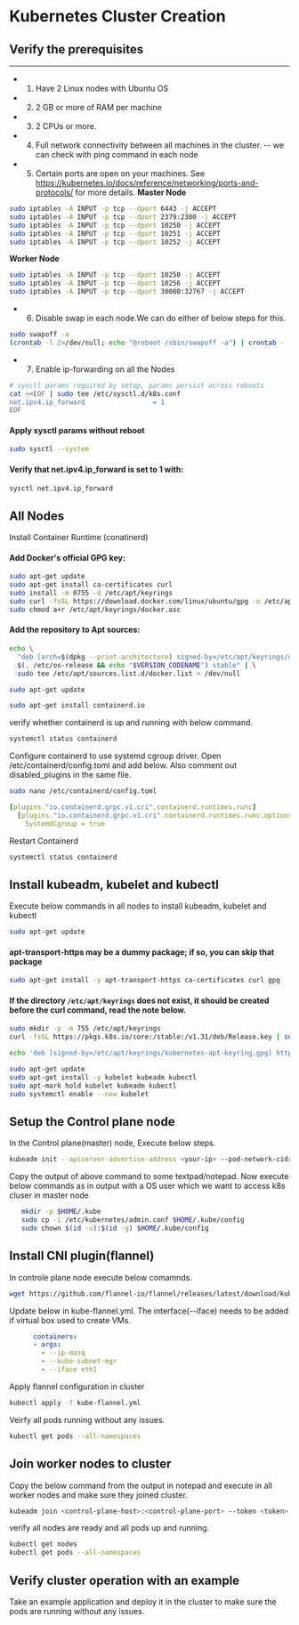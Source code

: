 # Kubernetes Cluster Creation

## Verify the prerequisites
-----------------------------------
- 1. Have 2 Linux nodes with Ubuntu OS
- 2. 2 GB or more of RAM per machine 
- 3. 2 CPUs or more.
- 4. Full network connectivity between all machines in the cluster.
     -- we can check with ping command in each node
- 5. Certain ports are open on your machines. See https://kubernetes.io/docs/reference/networking/ports-and-protocols/ for more details.
**Master Node**
```bash
sudo iptables -A INPUT -p tcp --dport 6443 -j ACCEPT
sudo iptables -A INPUT -p tcp --dport 2379:2380 -j ACCEPT
sudo iptables -A INPUT -p tcp --dport 10250 -j ACCEPT
sudo iptables -A INPUT -p tcp --dport 10251 -j ACCEPT
sudo iptables -A INPUT -p tcp --dport 10252 -j ACCEPT
```

**Worker Node**
```bash
sudo iptables -A INPUT -p tcp --dport 10250 -j ACCEPT
sudo iptables -A INPUT -p tcp --dport 10256 -j ACCEPT
sudo iptables -A INPUT -p tcp --dport 30000:32767 -j ACCEPT
```


- 6. Disable swap in each node.We can do either of below steps for this.
```bash
sudo swapoff -a 
(crontab -l 2>/dev/null; echo "@reboot /sbin/swapoff -a") | crontab - || true
```

- 7. Enable ip-forwarding on all the Nodes
```bash
# sysctl params required by setup, params persist across reboots
cat <<EOF | sudo tee /etc/sysctl.d/k8s.conf
net.ipv4.ip_forward                 = 1
EOF
```

#### Apply sysctl params without reboot
```bash
sudo sysctl --system
```
#### Verify that net.ipv4.ip_forward is set to 1 with:
```bash
sysctl net.ipv4.ip_forward
```

## All Nodes
Install Container Runtime (conatinerd)

#### Add Docker's official GPG key:
```bash
sudo apt-get update
sudo apt-get install ca-certificates curl
sudo install -m 0755 -d /etc/apt/keyrings
sudo curl -fsSL https://download.docker.com/linux/ubuntu/gpg -o /etc/apt/keyrings/docker.asc
sudo chmod a+r /etc/apt/keyrings/docker.asc
```

#### Add the repository to Apt sources:
```bash
echo \
  "deb [arch=$(dpkg --print-architecture) signed-by=/etc/apt/keyrings/docker.asc] https://download.docker.com/linux/ubuntu \
  $(. /etc/os-release && echo "$VERSION_CODENAME") stable" | \
  sudo tee /etc/apt/sources.list.d/docker.list > /dev/null
```
```bash
sudo apt-get update
```
```bash
sudo apt-get install containerd.io
```

verify whether containerd is up and running with below command.
```bash
systemctl status containerd
```

Configure containerd to use systemd cgroup driver.
Open /etc/containerd/config.toml and add below. Also comment out disabled_plugins in the same file.
```bash
sudo nano /etc/containerd/config.toml
```
```yaml
[plugins."io.containerd.grpc.v1.cri".containerd.runtimes.runc]
  [plugins."io.containerd.grpc.v1.cri".containerd.runtimes.runc.options]
    SystemdCgroup = true
```

Restart Containerd
```bash
systemctl status containerd
```

Install kubeadm, kubelet and kubectl
-------------------------------------------------------------------
Execute below commands in all nodes to install  kubeadm, kubelet and kubectl
```bash
sudo apt-get update
```
#### apt-transport-https may be a dummy package; if so, you can skip that package
```bash
sudo apt-get install -y apt-transport-https ca-certificates curl gpg
```

#### If the directory `/etc/apt/keyrings` does not exist, it should be created before the curl command, read the note below.
```bash
sudo mkdir -p -m 755 /etc/apt/keyrings
curl -fsSL https://pkgs.k8s.io/core:/stable:/v1.31/deb/Release.key | sudo gpg --dearmor -o /etc/apt/keyrings/kubernetes-apt-keyring.gpg
```
```bash
echo 'deb [signed-by=/etc/apt/keyrings/kubernetes-apt-keyring.gpg] https://pkgs.k8s.io/core:/stable:/v1.31/deb/ /' | sudo tee /etc/apt/sources.list.d/kubernetes.list
```
```bash
sudo apt-get update
sudo apt-get install -y kubelet kubeadm kubectl
sudo apt-mark hold kubelet kubeadm kubectl
sudo systemctl enable --now kubelet
```

Setup the Control plane node
-----------------------------------------------------------------------
In the Control plane(master) node, Execute below steps.
```bash
kubeadm init --apiserver-advertise-address <your-ip> --pod-network-cidr 10.244.0.0/16
```

Copy the output of above command to some textpad/notepad.
Now execute below commands as in output with a OS user which we want to access k8s cluser in master node
```bash
   mkdir -p $HOME/.kube
   sudo cp -i /etc/kubernetes/admin.conf $HOME/.kube/config
   sudo chown $(id -u):$(id -g) $HOME/.kube/config
```
Install CNI plugin(flannel)
---------------------------------------------------
In controle plane node execute below comamnds.
```bash
wget https://github.com/flannel-io/flannel/releases/latest/download/kube-flannel.yml
```

Update below in kube-flannel.yml. The interface(--iface) needs to be added if virtual box used to create VMs.
```yaml
      containers:
      - args:
        - --ip-masq
        - --kube-subnet-mgr
		- --iface eth1
```
Apply flannel configuration in cluster

```bash
kubectl apply -f kube-flannel.yml
```

Veirfy all pods running without any issues.

```bash
kubectl get pods --all-namespaces
```  

Join worker nodes to cluster
---------------------------------
Copy the below command from the output in notepad and execute in all worker nodes and make sure they joined cluster.
```bash
kubeadm join <control-plane-host>:<control-plane-port> --token <token> --discovery-token-ca-cert-hash sha256:<hash>
```

verify all nodes are ready and all pods up and running.
```bash
kubectl get nodes
kubectl get pods --all-namespaces
```

Verify cluster operation with an example
------------------------------------------------


Take an example application and deploy it in the cluster to make sure the pods are running without any issues.

